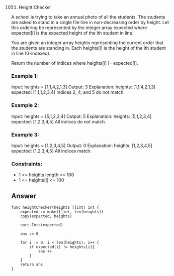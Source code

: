 1051. Height Checker

A school is trying to take an annual photo of all the students. The students are asked to stand in a single file line in non-decreasing order by height. Let this ordering be represented by the integer array expected where expected[i] is the expected height of the ith student in line.

You are given an integer array heights representing the current order that the students are standing in. Each heights[i] is the height of the ith student in line (0-indexed).

Return the number of indices where heights[i] != expected[i].

 


### Example 1:
Input: heights = [1,1,4,2,1,3]
Output: 3
Explanation: 
heights:  [1,1,4,2,1,3]
expected: [1,1,1,2,3,4]
Indices 2, 4, and 5 do not match.

### Example 2:
Input: heights = [5,1,2,3,4]
Output: 5
Explanation:
heights:  [5,1,2,3,4]
expected: [1,2,3,4,5]
All indices do not match.

### Example 3:
Input: heights = [1,2,3,4,5]
Output: 0
Explanation:
heights:  [1,2,3,4,5]
expected: [1,2,3,4,5]
All indices match.

### Constraints:

- 1 <= heights.length <= 100
- 1 <= heights[i] <= 100



## Answer
```
func heightChecker(heights []int) int {
    expected := make([]int, len(heights))
    copy(expected, heights)

    sort.Ints(expected)

    ans := 0 

    for i := 0; i < len(heights); i++ {
        if expected[i] != heights[i]{
            ans ++
        }
    }
    return ans
}
```